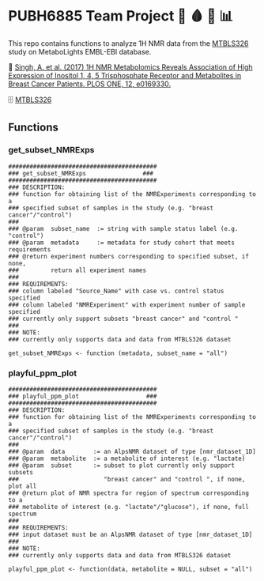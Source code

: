 # **PUBH6885 Team Project** 🧬 🩸 🧲  📊
This repo contains functions to analyze 1H NMR data from the [MTBLS326](https://www.ebi.ac.uk/metabolights/MTBLS326/files) study on MetaboLights EMBL-EBI database.

📖 [Singh, A. et al. (2017) 1H NMR Metabolomics Reveals Association of High Expression of Inositol 1, 4, 5 Trisphosphate Receptor and Metabolites in Breast Cancer Patients. PLOS ONE, 12, e0169330.](https://journals.plos.org/plosone/article?id=10.1371/journal.pone.0169330#pone-0169330-t001) 

:file_cabinet: [MTBLS326](https://www.ebi.ac.uk/metabolights/MTBLS326/files)

## **Functions**

### **get_subset_NMRExps**
```
##########################################
### get_subset_NMRExps                ###
##########################################
### DESCRIPTION:
### function for obtaining list of the NMRExperiments corresponding to a 
### specified subset of samples in the study (e.g. "breast cancer"/"control")
###
### @param  subset_name  := string with sample status label (e.g. "control")
### @param  metadata     := metadata for study cohort that meets requirements
### @return experiment numbers corresponding to specified subset, if none, 
###         return all experiment names 
###
### REQUIREMENTS: 
### column labeled "Source_Name" with case vs. control status specified
### column labeled "NMRExperiment" with experiment number of sample specified 
### currently only support subsets "breast cancer" and "control "
###
### NOTE:
### currently only supports data and data from MTBLS326 dataset

get_subset_NMRExps <- function (metadata, subset_name = "all")
```

### **playful_ppm_plot**
```
##########################################
### playful_ppm_plot                   ###
##########################################
### DESCRIPTION:
### function for obtaining list of the NMRExperiments corresponding to a 
### specified subset of samples in the study (e.g. "breast cancer"/"control")
###
### @param  data        := an AlpsNMR dataset of type [nmr_dataset_1D]
### @param  metabolite  := a metabolite of interest (e.g. "lactate)
### @param  subset      := subset to plot currently only support subsets 
###                        "breast cancer" and "control ", if none, plot all
### @return plot of NMR spectra for region of spectrum corresponding to a 
### metabolite of interest (e.g. "lactate"/"glucose"), if none, full spectrum
###
### REQUIREMENTS: 
### input dataset must be an AlpsNMR dataset of type [nmr_dataset_1D]
### 
### NOTE:
### currently only supports data and data from MTBLS326 dataset

playful_ppm_plot <- function(data, metabolite = NULL, subset = "all")
```



